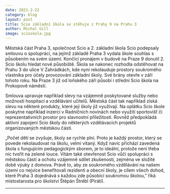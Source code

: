```yaml
---
date: 2021-2-22
category: blog
layout: post
title: Scio základní škola se stěhuje z Prahy 9 na Prahu 3
author: Michal Gill
image: scioskola.jpg
---
```


Městská část Praha 3, společnost Scio a 2. základní škola Scio podepsaly smlouvu o spolupráci, na jejímž základě Praha 3 vydala škole souhlas s působením na svém území. Končící pronájem v budově na Praze 9 donutil 2. Scio školu hledat nové působiště. Škola se nakonec rozhodla odstěhovat na Prahu 3 do ulice V Zahrádkách, kde nyní rekolauduje prostory soukromého vlastníka pro účely provozování základní školy. Své brány otevře v září tohoto roku. Na Praze 3 již od loňského září působí i střední Scio škola na Prokopově náměstí. 

Smlouva upravuje například slevy na vzájemně poskytované služby nebo možnosti hospitací a vzdělávání učitelů. Městská část tak například získá slevu na některé produkty, které její školy již využívají. Na oplátku Scio škole poskytne například inzerci v Radničních novinách nebo využití sportovišť či reprezentativních prostor pro slavnostní příležitosti. Rovněž předpokládá aktivní zapojení Scio školy do některých vzdělávacích projektů organizovaných městskou částí. 

„Počet dětí se zvyšuje, školy se rychle plní. Proto je každý prostor, který se povede rekolaudovat na školu, velmi vítaný. Když navíc přichází zavedená škola s fungujícím pedagogickým sborem, je to ideální, protože není třeba nic tvořit na zelené louce. Vítám také otevřenost Scio vůči spolupráci s městskou částí a ochotu vzájemně sdílet zkušenosti, zejména ve složité době výuky z domova. Právě to, aby ze soukromého vzdělávání na našem území co nejvíce benefitovali rezidenti a obecní školy, je cílem všech dohod, které Praha 3 dojednává s každou zde působící soukromou školou,” říká místostarosta pro školství Štěpán Štrébl (Piráti). 

- - -
